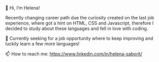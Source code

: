 👋 Hi, I’m Helena!

Recently changing career path due the curiosity created on the last job experience, where got a hint on HTML, CSS and Javascript, therefore I decided to study about these languages and fell in love with coding. 

👀 Currently seeking for a job opportunity where to keep improving and luckily learn a few more languages!

📫 How to reach me: https://www.linkedin.com/in/helena-saborit/

